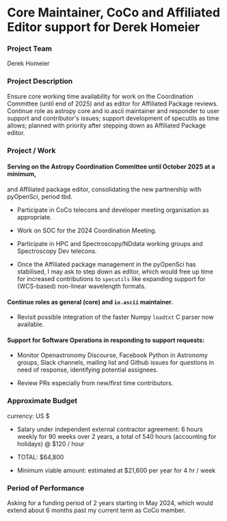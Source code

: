 # Core Maintainer, CoCo and Affiliated Editor support for Derek Homeier

### Project Team
Derek Homeier

### Project Description
Ensure core working time availability for work on the Coordination Committee (until end of 2025)
and as editor for Affiliated Package reviews.
Continue role as astropy core and io.ascii maintainer and responder
to user support and contributor's issues; support development of specutils as time allows;
planned with priority after stepping down as Affiliated Package editor.

### Project / Work

#### Serving on the Astropy Coordination Committee until October 2025 at a minimum,
and Affiliated package editor, consolidating the new partnership with pyOpenSci,
period tbd.

- Participate in CoCo telecons and developer meeting organisation as appropriate.

- Work on SOC for the 2024 Coordination Meeting.

- Participate in HPC and Spectroscopy/NDdata working groups and Spectroscopy Dev telecons.

- Once the Affiliated package management in the pyOpenSci has stabilised, I may ask to
  step down as editor, which would free up time for increased contributions to `specutils`
  like expanding support for (WCS-based) non-linear wavelength formats.
  
#### Continue roles as general (core) and `io.ascii` maintainer.

- Revisit possible integration of the faster Numpy `loadtxt` C parser now available.

#### Support for Software Operations in responding to support requests:

- Monitor Openastronomy Discourse, Facebook Python in Astronomy groups, Slack channels, mailing
  list and Github issues for questions in need of response, identifying potential assignees.

- Review PRs especially from new/first time contributors.

### Approximate Budget
currency: US $

- Salary under independent external contractor agreement: 6 hours weekly for 90 weeks over 2 years,
  a total of 540 hours (accounting for holidays) @ $120 / hour

- TOTAL: $64,800

- Minimum viable amount: estimated at $21,600 per year for 4 hr / week

### Period of Performance
Asking for a funding period of 2 years starting in May 2024, which would extend about
6 months past my current term as CoCo member.
